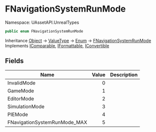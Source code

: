 # FNavigationSystemRunMode

Namespace: UAssetAPI.UnrealTypes

```csharp
public enum FNavigationSystemRunMode
```

Inheritance [Object](https://docs.microsoft.com/en-us/dotnet/api/system.object) → [ValueType](https://docs.microsoft.com/en-us/dotnet/api/system.valuetype) → [Enum](https://docs.microsoft.com/en-us/dotnet/api/system.enum) → [FNavigationSystemRunMode](./uassetapi.unrealtypes.fnavigationsystemrunmode.md)<br>
Implements [IComparable](https://docs.microsoft.com/en-us/dotnet/api/system.icomparable), [IFormattable](https://docs.microsoft.com/en-us/dotnet/api/system.iformattable), [IConvertible](https://docs.microsoft.com/en-us/dotnet/api/system.iconvertible)

## Fields

| Name | Value | Description |
| --- | --: | --- |
| InvalidMode | 0 |  |
| GameMode | 1 |  |
| EditorMode | 2 |  |
| SimulationMode | 3 |  |
| PIEMode | 4 |  |
| FNavigationSystemRunMode_MAX | 5 |  |
